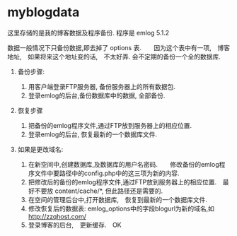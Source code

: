 myblogdata
==========

这里存储的是我的博客数据及程序备份. 程序是 emlog 5.1.2

数据一般情况下只备份数据,即去掉了 options 表.　　因为这个表中有一项,　博客地址,　如果将来这个地址变的话,　不太好弄.
会不定期的备份一个全的数据库.

1. 备份步骤:
    1) 用客户端登录FTP服务器, 备份服务器上的所有数据包.
    2) 登录emlog的后台,备份数据库中的数据, 全部备份.

2. 恢复步骤
    1) 把备份的emlog程序文件,通过FTP放到服务器上的相应位置.
    2) 登录emlog的后台, 恢复最新的一个数据库文件.


3. 如果是更改域名:
    1) 在新空间中,创建数据库,及数据库的用户名密码.　　修改备份的emlog程序文件中要路径中的config.php中的这三项为新的内容.
    2) 把修改后的备份的emlog程序文件,通过FTP放到服务器上的相应位置.　最好不要放 content/cache/*, 但此路径还是需要的.
    2) 在空间的管理后台中,打开数据库,　恢复到最新的一个数据库文件.
    4) 修改恢复后的数据表: emlog_options中的字段blogurl为新的域名,如 http://zzqhost.com/
    5) 登录博客的后台,　更新缓存.　OK

